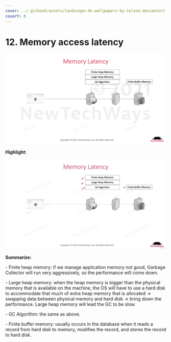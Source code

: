 ```yaml
---
cover: ../.gitbook/assets/landscape-4k-wallpapers-by-telasm.deviantart.com (1).jpg
coverY: 0
---
```


# 12. Memory access latency

![](<../.gitbook/assets/image (64).png>)

**Highlight:**

![](<../.gitbook/assets/image (59).png>)

**Summarize:**

\- Finite heap memory: if we manage application memory not good, Garbage Collector will run very aggressively, so the performance will come down.

\- Large heap memory: when the heap memory is bigger than the physical memory that is available on the machine, the OS will have to use a hard disk to accommodate that much of extra heap memory that is allocated -> swapping data between physical memory and hard disk -> bring down the performance. Large heap memory will lead the GC to be slow.

\- GC Algorithm: the same as above.

\- Finite buffer memory: usually occurs in the database when it reads a record from hard disk to memory, modifies the record, and stores the record to hard disk.
